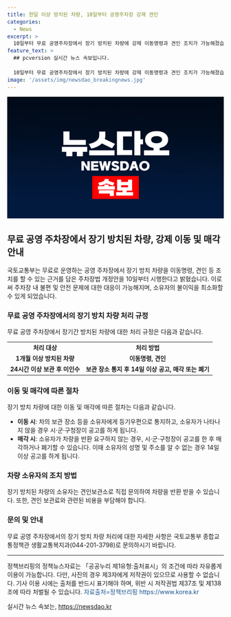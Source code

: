 ```yaml
---
title: 한달 이상 방치된 차량, 10일부터 공영주차장 강제 견인
categories:
  - News
excerpt: >
  10일부터 무료 공영주차장에서 장기 방치된 차량에 강제 이동명령과 견인 조치가 가능해졌습니다. 국토부는 공영주차장법을 개정하여 1개월 이상 방치된 차량에 대한 처리를 강화했는데, 이로써 주차공간 부족과 미관 저해 등에 대한 대책이 마련될 것으로 보입니다. 또한, 차주에게는 이러한 변경 사항에 대한 인지와 반응을 촉구하는 과정이 이뤄질 것으로 예상됩니다. (요약 길이: 203자)
feature_text: >
  ## pcversion 실시간 뉴스 속보입니다.

  10일부터 무료 공영주차장에서 장기 방치된 차량에 강제 이동명령과 견인 조치가 가능해졌습니다. 국토부는 공영주차장법을 개정하여 1개월 이상 방치된 차량에 대한 처리를 강화했는데, 이로써 주차공간 부족과 미관 저해 등에 대한 대책이 마련될 것으로 보입니다. 또한, 차주에게는 이러한 변경 사항에 대한 인지와 반응을 촉구하는 과정이 이뤄질 것으로 예상됩니다. (요약 길이: 203자)
image: '/assets/img/newsdao_breakingnews.jpg'
---
```


<p><img src="/assets/img/newsdao_breakingnews.jpg" alt="pcversion 속보" /></p>

<h2 data-ke-size="size26">무료 공영 주차장에서 장기 방치된 차량, 강제 이동 및 매각 안내</h2>

<p data-ke-size="size16">국토교통부는 무료로 운영하는 공영 주차장에서 장기 방치 차량을 이동명령, 견인 등 조치를 할 수 있는 근거를 담은 주차장법 개정안을 10일부터 시행한다고 밝혔습니다. 이로써 주차장 내 불편 및 안전 문제에 대한 대응이 가능해지며, 소유자의 불이익을 최소화할 수 있게 되었습니다.</p>

<h3>무료 공영 주차장에서의 장기 방치 차량 처리 규정</h3>

<p data-ke-size="size16">무료 공영 주차장에서 장기간 방치된 차량에 대한 처리 규정은 다음과 같습니다.</p>

<table>
    <tr>
        <td style="text-align: center; height: 17px;"><b>처리 대상</b></td>
        <td style="text-align: center; height: 17px;"><b>처리 방법</b></td>
    </tr>
    <tr>
        <td style="text-align: center; height: 17px;"><b>1개월 이상 방치된 차량</b></td>
        <td style="text-align: center; height: 17px;"><b>이동명령, 견인</b></td>
    </tr>
    <tr>
        <td style="text-align: center; height: 17px;"><b>24시간 이상 보관 후 미인수</b></td>
        <td style="text-align: center; height: 17px;"><b>보관 장소 통지 후 14일 이상 공고, 매각 또는 폐기</b></td>
    </tr>
</table>

<h3>이동 및 매각에 따른 절차</h3>

<p data-ke-size="size16">장기 방치 차량에 대한 이동 및 매각에 따른 절차는 다음과 같습니다.</p>

<ul>
    <li><b>이동 시</b>: 차의 보관 장소 등을 소유자에게 등기우편으로 통지하고, 소유자가 나타나지 않을 경우 시·군·구청장이 공고를 하게 됩니다.</li>
    <li><b>매각 시</b>: 소유자가 차량을 반환 요구하지 않는 경우, 시·군·구청장이 공고를 한 후 매각하거나 폐기할 수 있습니다. 이때 소유자의 성명 및 주소를 알 수 없는 경우 14일 이상 공고를 하게 됩니다.</li>
</ul>

<h3>차량 소유자의 조치 방법</h3>

<p data-ke-size="size16">장기 방치된 차량의 소유자는 견인보관소로 직접 문의하여 차량을 반환 받을 수 있습니다. 또한, 견인 보관료와 관련된 비용을 부담해야 합니다.</p>

<h3>문의 및 안내</h3>

<p data-ke-size="size16">무료 공영 주차장에서의 장기 방치 차량 처리에 대한 자세한 사항은 국토교통부 종합교통정책관 생활교통복지과(044-201-3798)로 문의하시기 바랍니다.</p>

<hr>

<p data-ke-size="size16">정책브리핑의 정책뉴스자료는 「공공누리 제1유형:출처표시」의 조건에 따라 자유롭게 이용이 가능합니다. 다만, 사진의 경우 제3자에게 저작권이 있으므로 사용할 수 없습니다. 기사 이용 시에는 출처를 반드시 표기해야 하며, 위반 시 저작권법 제37조 및 제138조에 따라 처벌될 수 있습니다. <span style="color: #1a5490;">자료출처=정책브리핑 https://www.korea.kr</span></p>
실시간 뉴스 속보는, <a href="https://newsdao.kr" rel="dofollow">https://newsdao.kr</a>


